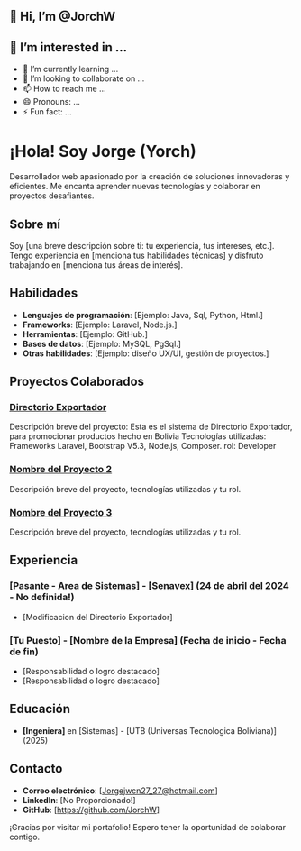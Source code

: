 ## 👋 Hi, I’m @JorchW

## 👀 I’m interested in ...

- 🌱 I’m currently learning ...
- 💞️ I’m looking to collaborate on ...
- 📫 How to reach me ...
- 😄 Pronouns: ...
- ⚡ Fun fact: ...

<!---
JorchW/JorchW is a ✨ special ✨ repository because its `README.md` (this file) appears on your GitHub profile.
You can click the Preview link to take a look at your changes.
--->
# ¡Hola! Soy Jorge (Yorch)

Desarrollador web apasionado por la creación de soluciones innovadoras y eficientes. Me encanta aprender nuevas tecnologías y colaborar en proyectos desafiantes.

## Sobre mí

Soy [una breve descripción sobre ti: tu experiencia, tus intereses, etc.]. Tengo experiencia en [menciona tus habilidades técnicas] y disfruto trabajando en [menciona tus áreas de interés].

## Habilidades

- **Lenguajes de programación**: [Ejemplo: Java, Sql, Python, Html.]
- **Frameworks**: [Ejemplo: Laravel, Node.js.]
- **Herramientas**: [Ejemplo: GitHub.]
- **Bases de datos**: [Ejemplo: MySQL, PgSql.]
- **Otras habilidades**: [Ejemplo: diseño UX/UI, gestión de proyectos.]

## Proyectos Colaborados

### [Directorio Exportador]([https://github.com/usprepositorio/DIRECTORIO.git])
Descripción breve del proyecto:
Esta es el sistema de Directorio Exportador, para promocionar productos hecho en Bolivia
Tecnologías utilizadas: Frameworks Laravel, Bootstrap V5.3, Node.js, Composer. 
rol: Developer

### [Nombre del Proyecto 2](enlace-al-proyecto)
Descripción breve del proyecto, tecnologías utilizadas y tu rol.

### [Nombre del Proyecto 3](enlace-al-proyecto)
Descripción breve del proyecto, tecnologías utilizadas y tu rol.

## Experiencia

### [Pasante - Area de Sistemas] - [Senavex] (24 de abril del 2024 - No definida!)
- [Modificacion del Directorio Exportador]

### [Tu Puesto] - [Nombre de la Empresa] (Fecha de inicio - Fecha de fin)
- [Responsabilidad o logro destacado]
- [Responsabilidad o logro destacado]

## Educación

- **[Ingeniera]** en [Sistemas] - [UTB (Universas Tecnologica Boliviana)] (2025)

## Contacto

- **Correo electrónico**: [Jorgejwcn27_27@hotmail.com]
- **LinkedIn**: [No Proporcionado!]
- **GitHub**: [https://github.com/JorchW]

¡Gracias por visitar mi portafolio! Espero tener la oportunidad de colaborar contigo.
